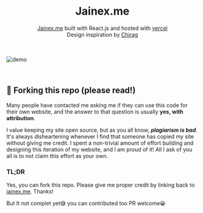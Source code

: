 <div align="center">
<h1>Jainex.me</h1>
<a href="https://Jainex.me/">Jainex.me</a> built with React.js and hosted with <a href="https://vercel.com/">vercel</a><br/>
Design inspiration by <a href="https://brittanychiang.com/">Chirag</a>
</div>
<br>
<br>

![demo](https://user-images.githubusercontent.com/81921291/213213811-5341cb25-743d-4ade-803f-3753a45953f2.png)

<br>

## 🚨 Forking this repo (please read!)

Many people have contacted me asking me if they can use this code for their own website, and the answer to that question is usually **yes, with attribution**.

I value keeping my site open source, but as you all know, _**plagiarism is bad**_. It's always disheartening whenever I find that someone has copied my site without giving me credit. I spent a non-trivial amount of effort building and designing this iteration of my website, and I am proud of it! All I ask of you all is to not claim this effort as your own.

### TL;DR

Yes, you can fork this repo. Please give me proper credit by linking back to [jainex.me](https://jainex.me). Thanks!

<p>But It not complet yet😅 you can contributed too PR welcome😀</p>
